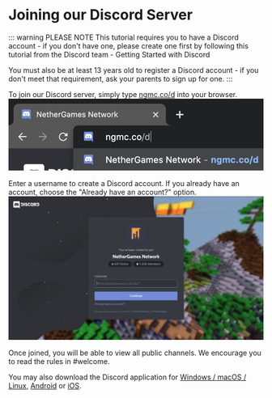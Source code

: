 # Joining our Discord Server

::: warning PLEASE NOTE
This tutorial requires you to have a Discord account - if you don't have one, please create one first by following this tutorial from the Discord team - Getting Started with Discord

You must also be at least 13 years old to register a Discord account - if you don't meet that requirement, ask your parents to sign up for one.
:::

To join our Discord server, simply type [ngmc.co/d](https://ngmc.co/d) into your browser.
![Image](assets/C91E7CEA-B8B4-4AE8-8DC8-8D671EB1C430.png)

Enter a username to create a Discord account. If you already have an account, choose the "Already have an account?" option.
![Image](assets/25835EE5-8757-4FAB-8998-84F4F15701AD.png)

Once joined, you will be able to view all public channels. We encourage you to read the rules in #welcome.

You may also download the Discord application for [Windows / macOS / Linux](https://discord.com/download), [Android](https://play.google.com/store/apps/details?id=com.discord&hl=en) or [iOS](https://discordapp.page.link/?link=https%3A%2F%2Fitunes.apple.com%2Fus%2Fapp%2Fdiscord-chat-for-games%2Fid985746746%3FattemptId%3D36d43e8c-aee0-4b57-8e59-a70b0a3df876&utm_source=download&apn=com.discord&isi=985746746&ibi=com.hammerandchisel.discord&sd=Your%20place%20to%20talk%20with%20communities%20and%20friends.&efr=1).
